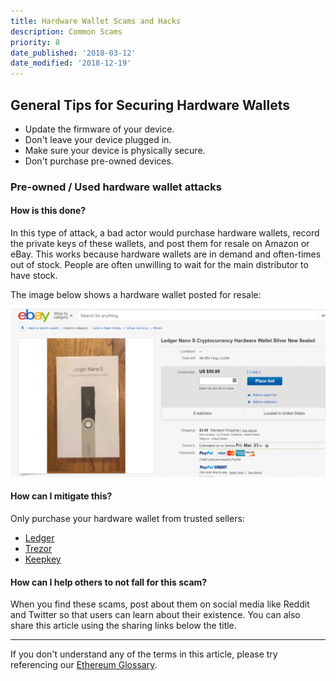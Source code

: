 ```yaml
---
title: Hardware Wallet Scams and Hacks
description: Common Scams
priority: 8
date_published: '2018-03-12'
date_modified: '2018-12-19'
---
```


## General Tips for Securing Hardware Wallets

* Update the firmware of your device.
* Don't leave your device plugged in.
* Make sure your device is physically secure.
* Don't purchase pre-owned devices.

### Pre-owned / Used hardware wallet attacks

#### How is this done?

In this type of attack, a bad actor would purchase hardware wallets, record the private keys of these wallets, and post them for resale on Amazon or eBay. This works because hardware wallets are in demand and often-times out of stock. People are often unwilling to wait for the main distributor to have stock.

The image below shows a hardware wallet posted for resale:

![Pre-Owned Hardware Wallet](../../assets/staying-safe/common-scams/hardware-wallet-scams-overview/pre-owned-hardware-wallet.png)

#### How can I mitigate this?

Only purchase your hardware wallet from trusted sellers:

* [Ledger](https://www.ledgerwallet.com/r/1985?path=/products/)
* [Trezor](https://shop.trezor.io/?offer_id=10&aff_id=1735)
* [Keepkey](http://keepkey.go2cloud.org/aff_c?offer_id=1&aff_id=4086)

#### How can I help others to not fall for this scam?

When you find these scams, post about them on social media like Reddit and Twitter so that users can learn about their existence. You can also share this article using the sharing links below the title.

---

If you don't understand any of the terms in this article, please try referencing our [Ethereum Glossary](/general-knowledge/ethereum-blockchain/a-glossary-of-common-terms-in-the-ethereum-crypto-space).
